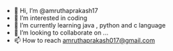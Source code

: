 - 👋 Hi, I’m @amruthaprakash17
- 👀 I’m interested in coding
- 🌱 I’m currently learning java , python and c language
- 💞️ I’m looking to collaborate on ...
- 📫 How to reach amruthaprakash017@gmail.com

<!---
amruthaprakash17/amruthaprakash17 is a ✨ special ✨ repository because its `README.md` (this file) appears on your GitHub profile.
You can click the Preview link to take a look at your changes.
--->
